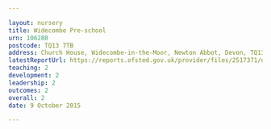 ```yaml
---

layout: nursery
title: Widecombe Pre-school
urn: 106280
postcode: TQ13 7TB
address: Church House, Widecombe-in-the-Moor, Newton Abbot, Devon, TQ13 7TB
latestReportUrl: https://reports.ofsted.gov.uk/provider/files/2517371/urn/106280.pdf
teaching: 2
development: 2
leadership: 2
outcomes: 2
overall: 2
date: 9 October 2015

---
```

